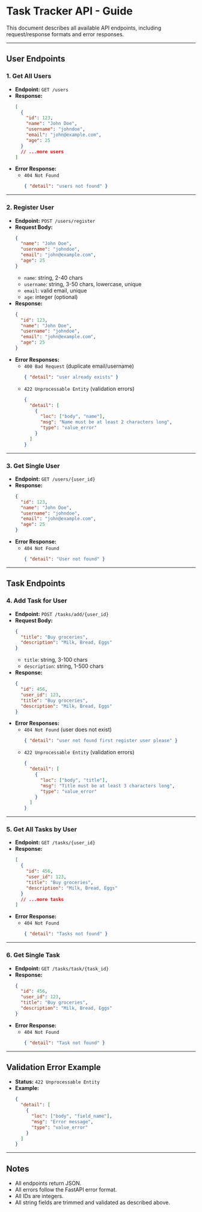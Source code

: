 # Task Tracker API - Guide

This document describes all available API endpoints, including request/response formats and error responses.

---

## User Endpoints

### 1. Get All Users

- **Endpoint:** `GET /users`
- **Response:**
  ```json
  [
    {
      "id": 123,
      "name": "John Doe",
      "username": "johndoe",
      "email": "john@example.com",
      "age": 25
    }
    // ...more users
  ]
  ```
- **Error Response:**
  - `404 Not Found`
    ```json
    { "detail": "users not found" }
    ```

---

### 2. Register User

- **Endpoint:** `POST /users/register`
- **Request Body:**
  ```json
  {
    "name": "John Doe",
    "username": "johndoe",
    "email": "john@example.com",
    "age": 25
  }
  ```
  - `name`: string, 2-40 chars
  - `username`: string, 3-50 chars, lowercase, unique
  - `email`: valid email, unique
  - `age`: integer (optional)
- **Response:**
  ```json
  {
    "id": 123,
    "name": "John Doe",
    "username": "johndoe",
    "email": "john@example.com",
    "age": 25
  }
  ```
- **Error Responses:**
  - `400 Bad Request` (duplicate email/username)
    ```json
    { "detail": "user already exists" }
    ```
  - `422 Unprocessable Entity` (validation errors)
    ```json
    {
      "detail": [
        {
          "loc": ["body", "name"],
          "msg": "Name must be at least 2 characters long",
          "type": "value_error"
        }
      ]
    }
    ```

---

### 3. Get Single User

- **Endpoint:** `GET /users/{user_id}`
- **Response:**
  ```json
  {
    "id": 123,
    "name": "John Doe",
    "username": "johndoe",
    "email": "john@example.com",
    "age": 25
  }
  ```
- **Error Response:**
  - `404 Not Found`
    ```json
    { "detail": "User not found" }
    ```

---

## Task Endpoints

### 4. Add Task for User

- **Endpoint:** `POST /tasks/add/{user_id}`
- **Request Body:**
  ```json
  {
    "title": "Buy groceries",
    "description": "Milk, Bread, Eggs"
  }
  ```
  - `title`: string, 3-100 chars
  - `description`: string, 1-500 chars
- **Response:**
  ```json
  {
    "id": 456,
    "user_id": 123,
    "title": "Buy groceries",
    "description": "Milk, Bread, Eggs"
  }
  ```
- **Error Responses:**
  - `404 Not Found` (user does not exist)
    ```json
    { "detail": "user not found first register user please" }
    ```
  - `422 Unprocessable Entity` (validation errors)
    ```json
    {
      "detail": [
        {
          "loc": ["body", "title"],
          "msg": "Title must be at least 3 characters long",
          "type": "value_error"
        }
      ]
    }
    ```

---

### 5. Get All Tasks by User

- **Endpoint:** `GET /tasks/{user_id}`
- **Response:**
  ```json
  [
    {
      "id": 456,
      "user_id": 123,
      "title": "Buy groceries",
      "description": "Milk, Bread, Eggs"
    }
    // ...more tasks
  ]
  ```
- **Error Response:**
  - `404 Not Found`
    ```json
    { "detail": "Tasks not found" }
    ```

---

### 6. Get Single Task

- **Endpoint:** `GET /tasks/task/{task_id}`
- **Response:**
  ```json
  {
    "id": 456,
    "user_id": 123,
    "title": "Buy groceries",
    "description": "Milk, Bread, Eggs"
  }
  ```
- **Error Response:**
  - `404 Not Found`
    ```json
    { "detail": "Task not found" }
    ```

---

## Validation Error Example

- **Status:** `422 Unprocessable Entity`
- **Example:**
  ```json
  {
    "detail": [
      {
        "loc": ["body", "field_name"],
        "msg": "Error message",
        "type": "value_error"
      }
    ]
  }
  ```

---

## Notes

- All endpoints return JSON.
- All errors follow the FastAPI error format.
- All IDs are integers.
- All string fields are trimmed and validated as described above.
